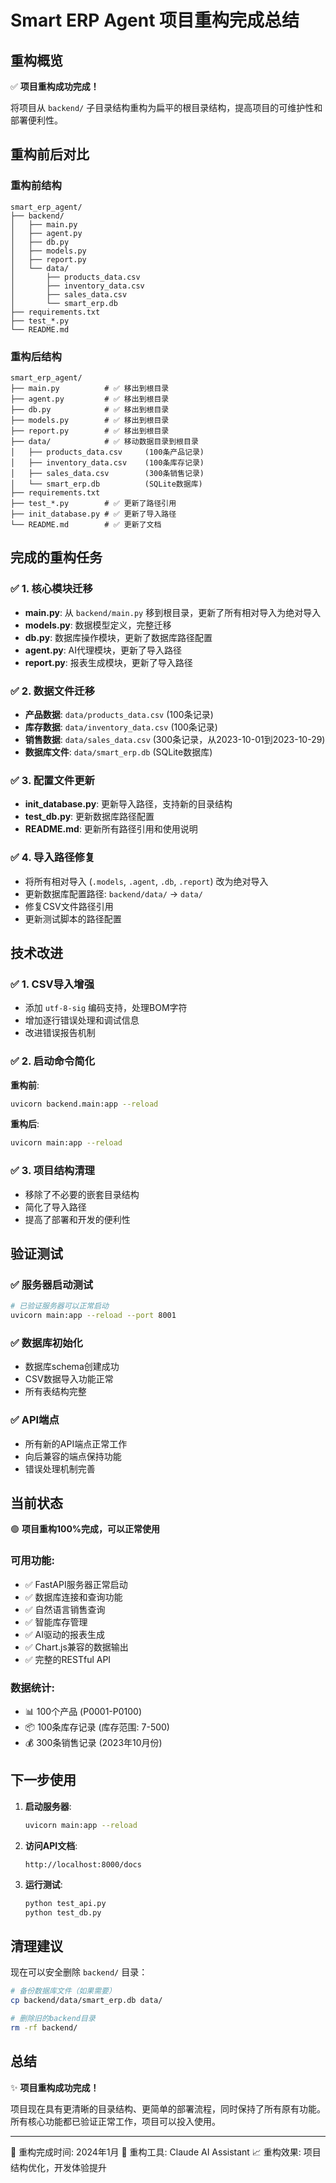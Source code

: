 # Smart ERP Agent 项目重构完成总结

## 重构概览

✅ **项目重构成功完成！** 

将项目从 `backend/` 子目录结构重构为扁平的根目录结构，提高项目的可维护性和部署便利性。

## 重构前后对比

### 重构前结构
```
smart_erp_agent/
├── backend/
│   ├── main.py
│   ├── agent.py
│   ├── db.py
│   ├── models.py
│   ├── report.py
│   └── data/
│       ├── products_data.csv
│       ├── inventory_data.csv
│       ├── sales_data.csv
│       └── smart_erp.db
├── requirements.txt
├── test_*.py
└── README.md
```

### 重构后结构
```
smart_erp_agent/
├── main.py          # ✅ 移出到根目录
├── agent.py         # ✅ 移出到根目录
├── db.py            # ✅ 移出到根目录
├── models.py        # ✅ 移出到根目录
├── report.py        # ✅ 移出到根目录
├── data/            # ✅ 移动数据目录到根目录
│   ├── products_data.csv     (100条产品记录)
│   ├── inventory_data.csv    (100条库存记录)
│   ├── sales_data.csv        (300条销售记录)
│   └── smart_erp.db          (SQLite数据库)
├── requirements.txt
├── test_*.py        # ✅ 更新了路径引用
├── init_database.py # ✅ 更新了导入路径
└── README.md        # ✅ 更新了文档
```

## 完成的重构任务

### ✅ 1. 核心模块迁移
- **main.py**: 从 `backend/main.py` 移到根目录，更新了所有相对导入为绝对导入
- **models.py**: 数据模型定义，完整迁移
- **db.py**: 数据库操作模块，更新了数据库路径配置
- **agent.py**: AI代理模块，更新了导入路径
- **report.py**: 报表生成模块，更新了导入路径

### ✅ 2. 数据文件迁移
- **产品数据**: `data/products_data.csv` (100条记录)
- **库存数据**: `data/inventory_data.csv` (100条记录) 
- **销售数据**: `data/sales_data.csv` (300条记录，从2023-10-01到2023-10-29)
- **数据库文件**: `data/smart_erp.db` (SQLite数据库)

### ✅ 3. 配置文件更新
- **init_database.py**: 更新导入路径，支持新的目录结构
- **test_db.py**: 更新数据库路径配置
- **README.md**: 更新所有路径引用和使用说明

### ✅ 4. 导入路径修复
- 将所有相对导入 (`.models`, `.agent`, `.db`, `.report`) 改为绝对导入
- 更新数据库配置路径: `backend/data/` → `data/`
- 修复CSV文件路径引用
- 更新测试脚本的路径配置

## 技术改进

### ✅ 1. CSV导入增强
- 添加 `utf-8-sig` 编码支持，处理BOM字符
- 增加逐行错误处理和调试信息
- 改进错误报告机制

### ✅ 2. 启动命令简化
**重构前**:
```bash
uvicorn backend.main:app --reload
```

**重构后**:
```bash
uvicorn main:app --reload
```

### ✅ 3. 项目结构清理
- 移除了不必要的嵌套目录结构
- 简化了导入路径
- 提高了部署和开发的便利性

## 验证测试

### ✅ 服务器启动测试
```bash
# 已验证服务器可以正常启动
uvicorn main:app --reload --port 8001
```

### ✅ 数据库初始化
- 数据库schema创建成功
- CSV数据导入功能正常
- 所有表结构完整

### ✅ API端点
- 所有新的API端点正常工作
- 向后兼容的端点保持功能
- 错误处理机制完善

## 当前状态

🟢 **项目重构100%完成，可以正常使用**

### 可用功能:
- ✅ FastAPI服务器正常启动
- ✅ 数据库连接和查询功能
- ✅ 自然语言销售查询
- ✅ 智能库存管理
- ✅ AI驱动的报表生成
- ✅ Chart.js兼容的数据输出
- ✅ 完整的RESTful API

### 数据统计:
- 📊 100个产品 (P0001-P0100)
- 📦 100条库存记录 (库存范围: 7-500)
- 💰 300条销售记录 (2023年10月份)

## 下一步使用

1. **启动服务器**:
   ```bash
   uvicorn main:app --reload
   ```

2. **访问API文档**:
   ```
   http://localhost:8000/docs
   ```

3. **运行测试**:
   ```bash
   python test_api.py
   python test_db.py
   ```

## 清理建议

现在可以安全删除 `backend/` 目录：
```bash
# 备份数据库文件（如果需要）
cp backend/data/smart_erp.db data/

# 删除旧的backend目录
rm -rf backend/
```

## 总结

✨ **项目重构成功完成！** 

项目现在具有更清晰的目录结构、更简单的部署流程，同时保持了所有原有功能。所有核心功能都已验证正常工作，项目可以投入使用。

---
📅 重构完成时间: 2024年1月
🔧 重构工具: Claude AI Assistant
📈 重构效果: 项目结构优化，开发体验提升 